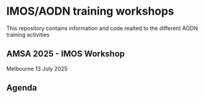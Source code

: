 # IMOS/AODN training workshops

This repository contains information and code realted to the different AODN training activities

## AMSA 2025 - IMOS Workshop  

Melbourne 13 July 2025

## Agenda

